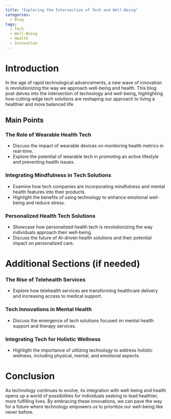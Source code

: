 ```yaml
---
title: "Exploring the Intersection of Tech and Well-Being"
categories:
  - Blog
tags:
  - Tech
  - Well-Being
  - Health
  - Innovation
---
```


# Introduction
In the age of rapid technological advancements, a new wave of innovation is revolutionizing the way we approach well-being and health. This blog post delves into the intersection of technology and well-being, highlighting how cutting-edge tech solutions are reshaping our approach to living a healthier and more balanced life.

## Main Points
### The Role of Wearable Health Tech
- Discuss the impact of wearable devices on monitoring health metrics in real-time.
- Explore the potential of wearable tech in promoting an active lifestyle and preventing health issues.

### Integrating Mindfulness in Tech Solutions
- Examine how tech companies are incorporating mindfulness and mental health features into their products.
- Highlight the benefits of using technology to enhance emotional well-being and reduce stress.

### Personalized Health Tech Solutions
- Showcase how personalized health tech is revolutionizing the way individuals approach their well-being.
- Discuss the future of AI-driven health solutions and their potential impact on personalized care.

# Additional Sections (if needed)
### The Rise of Telehealth Services
- Explore how telehealth services are transforming healthcare delivery and increasing access to medical support.

### Tech Innovations in Mental Health
- Discuss the emergence of tech solutions focused on mental health support and therapy services.

### Integrating Tech for Holistic Wellness
- Highlight the importance of utilizing technology to address holistic wellness, including physical, mental, and emotional aspects.

# Conclusion
As technology continues to evolve, its integration with well-being and health opens up a world of possibilities for individuals seeking to lead healthier, more fulfilling lives. By embracing these innovations, we can pave the way for a future where technology empowers us to prioritize our well-being like never before.